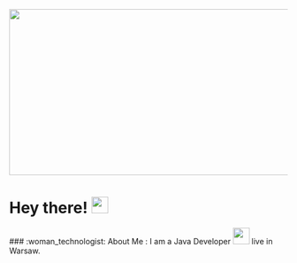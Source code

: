 <div align="center">
  <img src="https://media.giphy.com/media/dWesBcTLavkZuG35MI/giphy.gif" width="600" height="300"/>
</div>
<div align="center">
  <img src="https://komarev.com/ghpvc/?username=ArtsiomJavaDev&style=flat-square&color=blue" alt=""/>
</div>
<h1>
  Hey there!
  <img src="https://media.giphy.com/media/hvRJCLFzcasrR4ia7z/giphy.gif" width="30px"/>
</h1>
### :woman_technologist: About Me :
I am a Java Developer <img src="https://media.giphy.com/media/WUlplcMpOCEmTGBtBW/giphy.gif" width="30"> live in Warsaw.
